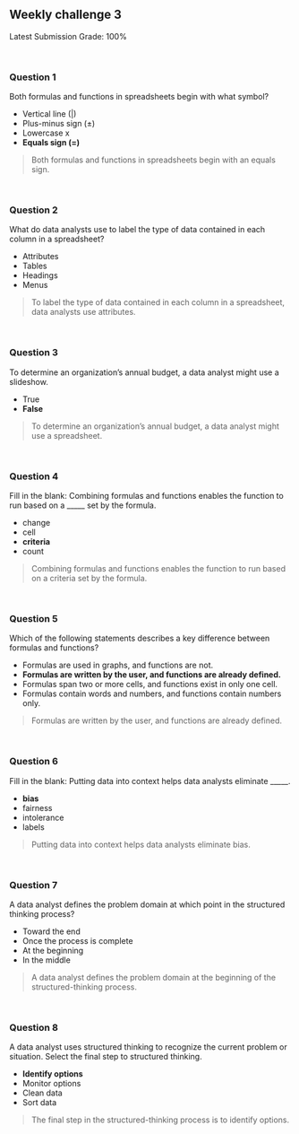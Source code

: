 ## Weekly challenge 3

Latest Submission Grade: 100%

&nbsp;

### Question 1

Both formulas and functions in spreadsheets begin with what symbol?

* Vertical line (|)
* Plus-minus sign (±)
* Lowercase x
* **Equals sign (=)**

> Both formulas and functions in spreadsheets begin with an equals sign. 

&nbsp;

### Question 2

What do data analysts use to label the type of data contained in each column in a spreadsheet?


* Attributes
* Tables
* Headings
* Menus

> To label the type of data contained in each column in a spreadsheet, data analysts use attributes.

&nbsp;

### Question 3

To determine an organization’s annual budget, a data analyst might use a slideshow.

* True
* **False**

> To determine an organization’s annual budget, a data analyst might use a spreadsheet.

&nbsp;

### Question 4

Fill in the blank: Combining formulas and functions enables the function to run based on a _____ set by the formula. 

* change
* cell
* **criteria**
* count

> Combining formulas and functions enables the function to run based on a criteria set by the formula.

&nbsp;

### Question 5

Which of the following statements describes a key difference between formulas and functions?

* Formulas are used in graphs, and functions are not.
* **Formulas are written by the user, and functions are already defined.**
* Formulas span two or more cells, and functions exist in only one cell.
* Formulas contain words and numbers, and functions contain numbers only.


> Formulas are written by the user, and functions are already defined.

&nbsp;

### Question 6

Fill in the blank: Putting data into context helps data analysts eliminate _____.

* **bias**
* fairness
* intolerance
* labels

> Putting data into context helps data analysts eliminate bias. 

&nbsp;

### Question 7

A data analyst defines the problem domain at which point in the structured thinking process? 



* Toward the end
* Once the process is complete
* At the beginning
* In the middle

> A data analyst defines the problem domain at the beginning of the structured-thinking process.

&nbsp;

### Question 8

A data analyst uses structured thinking to recognize the current problem or situation. Select the final step to structured thinking.

* **Identify options**
* Monitor options
* Clean data
* Sort data

> The final step in the structured-thinking process is to identify options.
